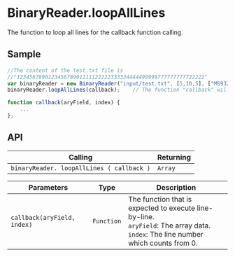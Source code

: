 # BinaryReader.loopAllLines

The function to loop all lines for the callback function calling.

## Sample

```javascript
//The content of the test.txt file is 
//"123456789012345678901111122222333334444499999777777777722222"
var binaryReader = new BinaryReader("input/test.txt", [5,10,5], ["MS932","MS932","MS932"], 20); 
binaryReader.loopAllLines(callback);	// The function "callback" will be executed three times

function callback(aryField, index) {
	...
};
```

## API

| Calling | Returning |
|---|---|
| `binaryReader. loopAllLines ( callback )` | `Array` |

| Parameters | Type | Description |
|---|---|---|
| `callback(aryField, index)` | `Function` | The function that is expected to execute line-by-line.<br> `aryField`: The array data.<br> `index`: The line number which counts from 0. |
